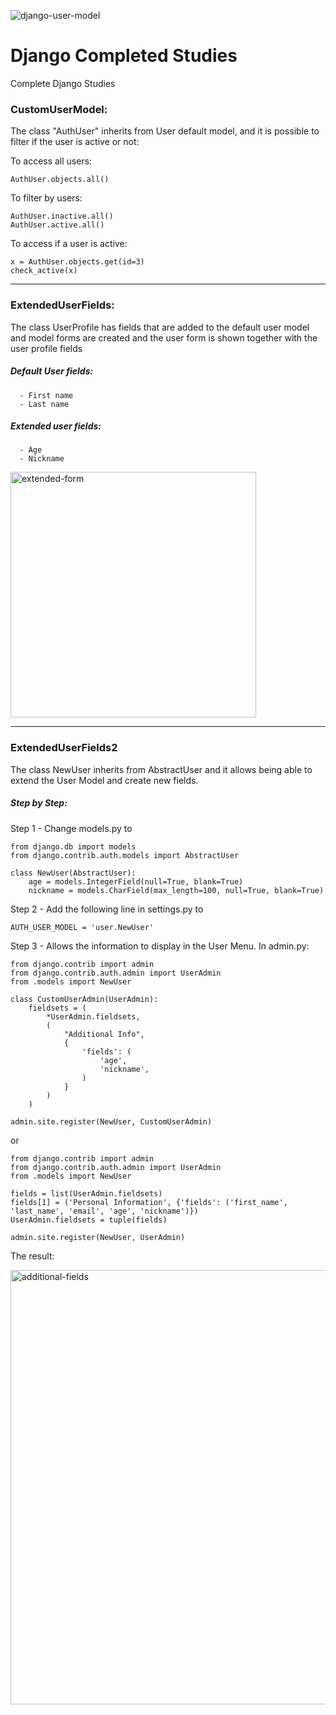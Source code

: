 ![django-user-model](https://user-images.githubusercontent.com/63022500/235317506-854a0f09-7ba6-4974-bff4-45e2c25fd1f2.jpg)

# Django Completed Studies
Complete Django Studies

### CustomUserModel:

The class "AuthUser" inherits from User default model, and it is possible to filter if the
user is active or not:

To access all users:

```
AuthUser.objects.all()
```

To filter by users:

```
AuthUser.inactive.all()
AuthUser.active.all()
```

To access if a user is active:

```
x = AuthUser.objects.get(id=3)
check_active(x)
```

<hr />

### ExtendedUserFields:

The class UserProfile has fields that are added to the default user model
and model forms are created and the user form is shown together with the user profile fields 
##### Default User fields: 
      - First name
      - Last name
##### Extended user fields:
      - Age
      - Nickname
      
<img width="393" alt="extended-form" src="https://user-images.githubusercontent.com/63022500/235264606-b57b4060-cde6-46d7-94cd-3f025bcb64d2.png">

<hr />

### ExtendedUserFields2

The class NewUser inherits from AbstractUser and it allows being able to extend the User Model and create new fields. 

##### **Step by Step**:

Step 1 - Change models.py to

```
from django.db import models
from django.contrib.auth.models import AbstractUser

class NewUser(AbstractUser):
    age = models.IntegerField(null=True, blank=True)
    nickname = models.CharField(max_length=100, null=True, blank=True)
```

Step 2 - Add the following line in settings.py to

```
AUTH_USER_MODEL = 'user.NewUser'
```

Step 3 - Allows the information to display in the User Menu. In admin.py:

```
from django.contrib import admin
from django.contrib.auth.admin import UserAdmin
from .models import NewUser

class CustomUserAdmin(UserAdmin):
    fieldsets = (
        *UserAdmin.fieldsets,
        (
            "Additional Info",
            {
                'fields': (
                    'age', 
                    'nickname',
                )
            }
        )
    )

admin.site.register(NewUser, CustomUserAdmin)
```
or 
```
from django.contrib import admin
from django.contrib.auth.admin import UserAdmin
from .models import NewUser

fields = list(UserAdmin.fieldsets)
fields[1] = ('Personal Information', {'fields': ('first_name', 'last_name', 'email', 'age', 'nickname')})
UserAdmin.fieldsets = tuple(fields)

admin.site.register(NewUser, UserAdmin)
```
The result:

<img width="695" alt="additional-fields" src="https://user-images.githubusercontent.com/63022500/235317940-d935a4ac-259b-427c-8e82-e084c1049e4e.png">


